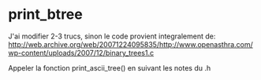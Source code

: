# print_btree

J'ai modifier 2-3 trucs, sinon le code provient integralement de:
http://web.archive.org/web/20071224095835/http://www.openasthra.com/wp-content/uploads/2007/12/binary_trees1.c

Appeler la fonction print_ascii_tree() en suivant les notes du .h
